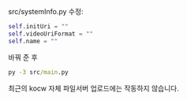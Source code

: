 src/systemInfo.py 수정:
```python
self.initUri = ""
self.videoUriFormat = ""
self.name = ""
```
바꿔 준 후

```cmd
py -3 src/main.py
```

최근의 kocw 자체 파일서버 업로드에는 작동하지 않습니다.
